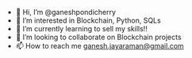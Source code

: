 - 👋 Hi, I’m @ganeshpondicherry
- 👀 I’m interested in Blockchain, Python, SQLs
- 🌱 I’m currently learning to sell my skills!!
- 💞️ I’m looking to collaborate on Blockchain projects
- 📫 How to reach me ganesh.jayaraman@gmail.com

<!---
ganeshpondicherry/ganeshpondicherry is a ✨ special ✨ repository because its `README.md` (this file) appears on your GitHub profile.
You can click the Preview link to take a look at your changes.
--->
